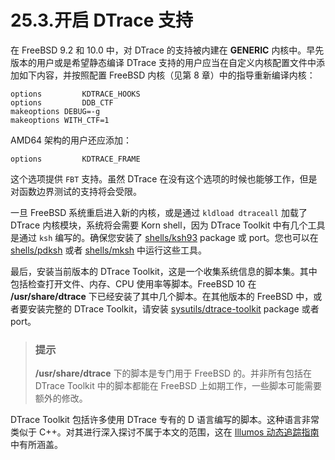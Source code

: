 # 25.3.开启 DTrace 支持

在 FreeBSD 9.2 和 10.0 中，对 DTrace 的支持被内建在 **GENERIC** 内核中。早先版本的用户或是希望静态编译 DTrace 支持的用户应当在自定义内核配置文件中添加如下内容，并按照配置 FreeBSD 内核（见第 8 章）中的指导重新编译内核：

```
options         KDTRACE_HOOKS
options         DDB_CTF
makeoptions	DEBUG=-g
makeoptions	WITH_CTF=1
```

AMD64 架构的用户还应添加：

```
options         KDTRACE_FRAME
```

这个选项提供 `FBT` 支持。虽然 DTrace 在没有这个选项的时候也能够工作，但是对函数边界测试的支持将会受限。

一旦 FreeBSD 系统重启进入新的内核，或是通过 `kldload dtraceall` 加载了 DTrace 内核模块，系统将会需要 Korn shell，因为 DTrace Toolkit 中有几个工具是通过 `ksh` 编写的。确保您安装了 [shells/ksh93](https://cgit.freebsd.org/ports/tree/shells/ksh93/pkg-descr) package 或 port。您也可以在 [shells/pdksh](https://cgit.freebsd.org/ports/tree/shells/pdksh/pkg-descr) 或者 [shells/mksh](https://cgit.freebsd.org/ports/tree/shells/mksh/pkg-descr) 中运行这些工具。

最后，安装当前版本的 DTrace Toolkit，这是一个收集系统信息的脚本集。其中包括检查打开文件、内存、CPU 使用率等脚本。FreeBSD 10 在 **/usr/share/dtrace** 下已经安装了其中几个脚本。在其他版本的 FreeBSD 中，或者要安装完整的 DTrace Toolkit，请安装 [sysutils/dtrace-toolkit](https://cgit.freebsd.org/ports/tree/sysutils/dtrace-toolkit/pkg-descr) package 或者 port。

> ### 提示
>
> **/usr/share/dtrace** 下的脚本是专门用于 FreeBSD 的。并非所有包括在 DTrace Toolkit 中的脚本都能在 FreeBSD 上如期工作，一些脚本可能需要额外的修改。

DTrace Toolkit 包括许多使用 DTrace 专有的 D 语言编写的脚本。这种语言非常类似于 C++。对其进行深入探讨不属于本文的范围，这在 [Illumos 动态追踪指南](http://www.dtrace.org/guide)中有所涵盖。
